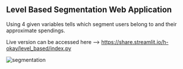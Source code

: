 ## Level Based Segmentation Web Application

Using 4 given variables tells which segment users belong to and their approximate spendings.

Live version can be accessed here --> https://share.streamlit.io/h-okay/level_based/index.py

![segmentation](https://user-images.githubusercontent.com/86803100/146333904-604f8bdb-98c4-4bb7-88e5-549ea7b1f264.png)
